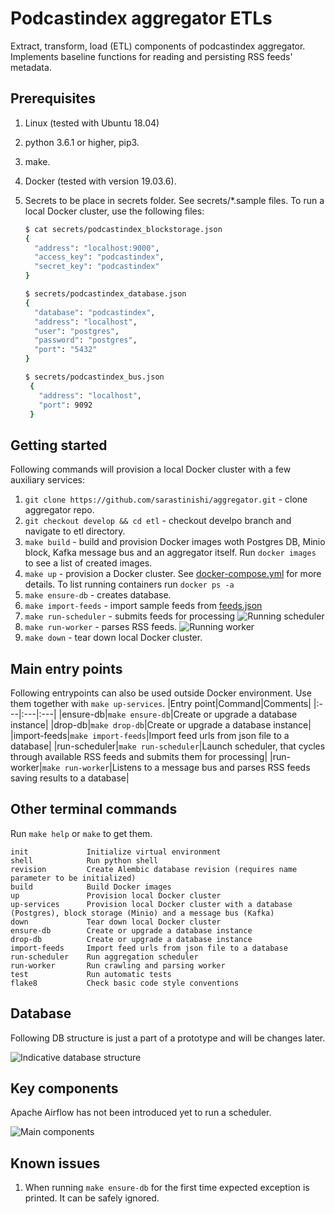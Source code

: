# Podcastindex aggregator ETLs

Extract, transform, load (ETL) components of podcastindex aggregator. 
Implements baseline functions for reading and persisting RSS feeds' metadata.

## Prerequisites
1. Linux (tested with Ubuntu 18.04)
2. python 3.6.1 or higher, pip3.
3. make.
4. Docker (tested with version 19.03.6).
5. Secrets to be place in secrets folder. See secrets/*.sample files. To run a local Docker cluster, use the following files:

    ```bash
   $ cat secrets/podcastindex_blockstorage.json
    {
      "address": "localhost:9000",
      "access_key": "podcastindex",
      "secret_key": "podcastindex"
    }
    ```

    ```bash
   $ secrets/podcastindex_database.json
    {
      "database": "podcastindex",
      "address": "localhost",
      "user": "postgres",
      "password": "postgres",
      "port": "5432"
    }
    ```
   
   ```bash
   $ secrets/podcastindex_bus.json
    {
      "address": "localhost",
      "port": 9092
    }
    ```

## Getting started
Following commands will provision a local Docker cluster with a few auxiliary services:
1. `git clone https://github.com/sarastinishi/aggregator.git` - clone aggregator repo.
1. `git checkout develop && cd etl` - checkout develpo branch and navigate to etl directory. 
1. `make build` - build and provision Docker images woth Postgres DB, Minio block, Kafka message bus and an aggregator itself. Run `docker images` to see a list of created images.
1. `make up` - provision a Docker cluster. See [docker-compose.yml](docker/docker-compose.yaml) for more details. To list running containers run `docker ps -a`
1. `make ensure-db` - creates database.
1. `make import-feeds` - import sample feeds from [feeds.json](data/feeds.json) 
1. `make run-scheduler` - submits feeds for processing
    ![Running scheduler](docs/runnin_scheduler.gif "Running scheduler")
1. `make run-worker` - parses RSS feeds.
    ![Running worker](docs/running_worker.gif "Running worker") 
1. `make down` - tear down local Docker cluster.

## Main entry points
Following entrypoints can also be used outside Docker environment. Use them together with `make up-services`. 
|Entry point|Command|Comments|
|:---|:---|:---|
|ensure-db|`make ensure-db`|Create or upgrade a database instance|
|drop-db|`make drop-db`|Create or upgrade a database instance|
|import-feeds|`make import-feeds`|Import feed urls from json file to a database|
|run-scheduler|`make run-scheduler`|Launch scheduler, that cycles through available RSS feeds and submits them for processing|
|run-worker|`make run-worker`|Listens to a message bus and parses RSS feeds saving results to a database|

## Other terminal commands
Run `make help` or `make` to get them.
```
init             Initialize virtual environment
shell            Run python shell
revision         Create Alembic database revision (requires name parameter to be initialized)
build            Build Docker images
up               Provision local Docker cluster
up-services      Provision local Docker cluster with a database (Postgres), block storage (Minio) and a message bus (Kafka)
down             Tear down local Docker cluster
ensure-db        Create or upgrade a database instance
drop-db          Create or upgrade a database instance
import-feeds     Import feed urls from json file to a database
run-scheduler    Run aggregation scheduler
run-worker       Run crawling and parsing worker
test             Run automatic tests
flake8           Check basic code style conventions
```

## Database
Following DB structure is just a part of a prototype and will be changes later.

![Indicative database structure](docs/db_diagram.png "Indicative database structure")

## Key components
Apache Airflow has not been introduced yet to run a scheduler.

![Main components](docs/main_components.png "Main components")


## Known issues
1. When running `make ensure-db` for the first time expected exception is printed. It can be safely ignored.